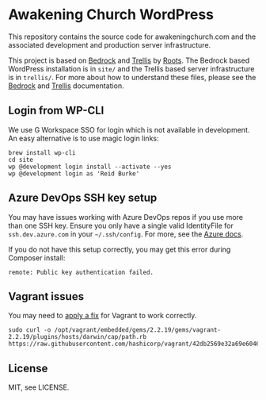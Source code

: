 # Awakening Church WordPress

This repository contains the source code for awakeningchurch.com and the
associated development and production server infrastructure.

This project is based on [Bedrock][] and [Trellis][] by [Roots][].
The Bedrock based WordPress installation is in `site/` and the
Trellis based server infrastructure is in `trellis/`. For more
about how to understand these files, please see the [Bedrock][]
and [Trellis][] documentation.

## Login from WP-CLI

We use G Workspace SSO for login which is not available in development.
An easy alternative is to use magic login links:

```shell
brew install wp-cli
cd site
wp @development login install --activate --yes
wp @development login as 'Reid Burke'
```

## Azure DevOps SSH key setup

You may have issues working with Azure DevOps repos if
you use more than one SSH key. Ensure you only have a
single valid IdentityFile for `ssh.dev.azure.com` in
your `~/.ssh/config`. For more, see the [Azure docs][az].

If you do not have this setup correctly, you may get this
error during Composer install:

```
remote: Public key authentication failed.
```

## Vagrant issues

You may need to [apply a fix][fix] for Vagrant to work correctly.

    sudo curl -o /opt/vagrant/embedded/gems/2.2.19/gems/vagrant-2.2.19/plugins/hosts/darwin/cap/path.rb https://raw.githubusercontent.com/hashicorp/vagrant/42db2569e32a69e604634462b633bb14ca20709a/plugins/hosts/darwin/cap/path.rb

## License

MIT, see LICENSE.

[Bedrock]: https://roots.io/bedrock/
[Trellis]: https://roots.io/trellis/
[Roots]: https://roots.io
[az]: https://docs.microsoft.com/en-us/azure/devops/repos/git/use-ssh-keys-to-authenticate?view=azure-devops&tabs=current-page#q-i-have-multiple-ssh-keys--how-do-i-use-different-ssh-keys-for-different-ssh-servers-or-repos
[fix]: https://github.com/hashicorp/vagrant/issues/12583#issuecomment-975070111
